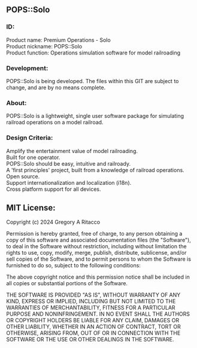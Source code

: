 ## POPS::Solo
### ID:  
Product name: Premium Operations - Solo  
Product nickname: POPS::Solo  
Product function: Operations simulation software for model railroading  

### Development:  
POPS::Solo is being developed. The files within this GIT are subject to change, and are by no means complete.  

### About:  
POPS::Solo is a lightweight, single user software package for simulating railroad operations on a model railroad.  
  
### Design Criteria:  
Amplify the entertainment value of model railroading.  
Built for one operator.  
POPS::Solo should be easy, intuitive and railroady.  
A 'first principles' project, built from a knowledge of railroad operations.  
Open source.  
Support internationalization and localization (i18n).  
Cross platform support for all devices.  

## MIT License:  
Copyright (c) 2024 Gregory A Ritacco  

Permission is hereby granted, free of charge, to any person obtaining a copy
of this software and associated documentation files (the "Software"), to deal
in the Software without restriction, including without limitation the rights
to use, copy, modify, merge, publish, distribute, sublicense, and/or sell
copies of the Software, and to permit persons to whom the Software is
furnished to do so, subject to the following conditions:  

The above copyright notice and this permission notice shall be included in all
copies or substantial portions of the Software.  

THE SOFTWARE IS PROVIDED "AS IS", WITHOUT WARRANTY OF ANY KIND, EXPRESS OR
IMPLIED, INCLUDING BUT NOT LIMITED TO THE WARRANTIES OF MERCHANTABILITY,
FITNESS FOR A PARTICULAR PURPOSE AND NONINFRINGEMENT. IN NO EVENT SHALL THE
AUTHORS OR COPYRIGHT HOLDERS BE LIABLE FOR ANY CLAIM, DAMAGES OR OTHER
LIABILITY, WHETHER IN AN ACTION OF CONTRACT, TORT OR OTHERWISE, ARISING FROM,
OUT OF OR IN CONNECTION WITH THE SOFTWARE OR THE USE OR OTHER DEALINGS IN THE
SOFTWARE.  